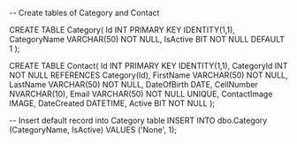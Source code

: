 -- Create tables of Category and Contact

CREATE TABLE Category(
	Id INT PRIMARY KEY IDENTITY(1,1),
	CategoryName VARCHAR(50) NOT NULL,
	IsActive BIT NOT NULL DEFAULT 1
);

CREATE TABLE Contact(
	Id INT PRIMARY KEY IDENTITY(1,1),
	CategoryId INT NOT NULL REFERENCES Category(Id),
	FirstName VARCHAR(50) NOT NULL,
	LastName VARCHAR(50) NOT NULL,
	DateOfBirth DATE, 
	CellNumber NVARCHAR(10),
	Email VARCHAR(50) NOT NULL UNIQUE,
	ContactImage IMAGE, 
	DateCreated DATETIME,
	Active BIT NOT NULL
);

-- Insert default record into Category table
INSERT INTO dbo.Category (CategoryName, IsActive)
VALUES ('None', 1);